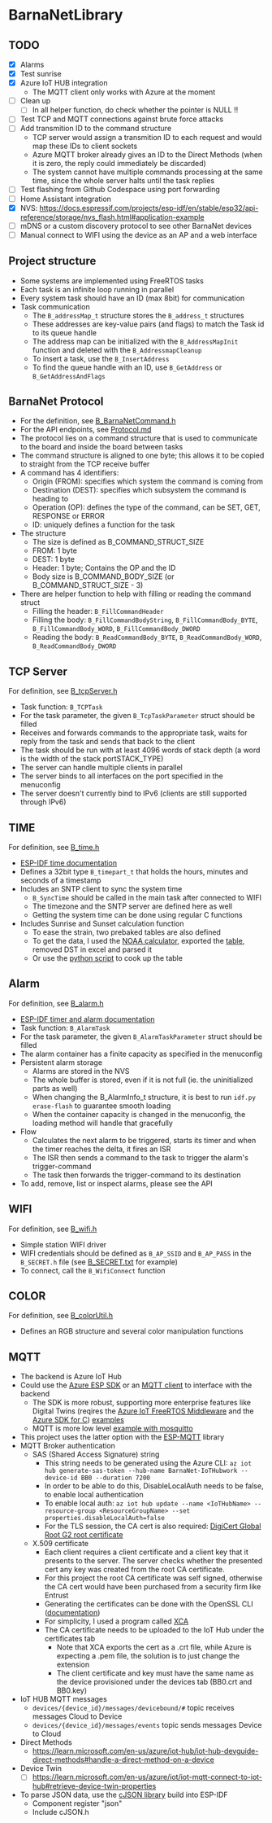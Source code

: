 # BarnaNetLibrary

## TODO
- [x] Alarms
- [x] Test sunrise
- [x] Azure IoT HUB integration
	- The MQTT client only works with Azure at the moment
- [ ] Clean up
	- [ ] In all helper function, do check whether the pointer is NULL !!
- [ ] Test TCP and MQTT connections against brute force attacks
- [ ] Add transmition ID to the command structure
	- TCP server would assign a transmition ID to each request and would map these IDs to client sockets
	- Azure MQTT broker already gives an ID to the Direct Methods (when it is zero, the reply could immediately be discarded)
	- The system cannot have multiple commands processing at the same time, since the whole server halts until the task replies
- [ ] Test flashing from Github Codespace using port forwarding
- [ ] Home Assistant integration
- [x] NVS: https://docs.espressif.com/projects/esp-idf/en/stable/esp32/api-reference/storage/nvs_flash.html#application-example
- [ ] mDNS or a custom discovery protocol to see other BarnaNet devices
- [ ] Manual connect to WIFI using the device as an AP and a web interface

## Project structure
- Some systems are implemented using FreeRTOS tasks
- Each task is an infinite loop running in parallel
- Every system task should have an ID (max 8bit) for communication
- Task communication
	- The `B_addressMap_t` structure stores the `B_address_t` structures
	- These addresses are key-value pairs (and flags) to match the Task id to its queue handle
	- The address map can be initialized with the `B_AddressMapInit` function and deleted with the `B_AddressmapCleanup`
	- To insert a task, use the `B_InsertAddress`
	- To find the queue handle with an ID, use `B_GetAddress` or `B_GetAddressAndFlags`

## BarnaNet Protocol
- For the definition, see [B_BarnaNetCommand.h](/B_BarnaNetCommand.h)
- For the API endpoints, see [Protocol.md](/Protocol.md)
- The protocol lies on a command structure that is used to communicate to the board and inside the board between tasks
- The command structure is aligned to one byte; this allows it to be copied to straight from the TCP receive buffer
- A command has 4 identifiers:
	- Origin (FROM): specifies which system the command is coming from
	- Destination (DEST): specifies which subsystem the command is heading to
	- Operation (OP): defines the type of the command, can be SET, GET, RESPONSE or ERROR
	- ID: uniquely defines a function for the task
- The structure
	- The size is defined as B_COMMAND_STRUCT_SIZE
	- FROM: 1 byte
	- DEST: 1 byte
	- Header: 1 byte; Contains the OP and the ID
	- Body size is B_COMMAND_BODY_SIZE (or B_COMMAND_STRUCT_SIZE - 3)
- There are helper function to help with filling or reading the command struct
	- Filling the header: `B_FillCommandHeader`
	- Filling the body: `B_FillCommandBodyString`, `B_FillCommandBody_BYTE`, `B_FillCommandBody_WORD`, `B_FillCommandBody_DWORD`
	- Reading the body: `B_ReadCommandBody_BYTE`, `B_ReadCommandBody_WORD`, `B_ReadCommandBody_DWORD`

## TCP Server
For definition, see [B_tcpServer.h](/B_tcpServer.h)
- Task function: `B_TCPTask`
- For the task parameter, the given `B_TcpTaskParameter` struct should be filled
- Receives and forwards commands to the appropriate task, waits for reply from the task and sends that back to the client
- The task should be run with at least 4096 words of stack depth (a word is the width of the stack portSTACK_TYPE)
- The server can handle multiple clients in parallel
- The server binds to all interfaces on the port specified in the menuconfig
- The server doesn't currently bind to IPv6 (clients are still supported through IPv6)

## TIME
For definition, see [B_time.h](/B_time.h)
- [ESP-IDF time documentation](https://docs.espressif.com/projects/esp-idf/en/stable/esp32/api-reference/system/system_time.html)
- Defines a 32bit type `B_timepart_t` that holds the hours, minutes and seconds of a timestamp
- Includes an SNTP client to sync the system time
	- `B_SyncTime` should be called in the main task after connected to WIFI
	- The timezone and the SNTP server are defined here as well
	- Getting the system time can be done using regular C functions
- Includes Sunrise and Sunset calculation function
	- To ease the strain, two prebaked tables are also defined
	- To get the data, I used the [NOAA calculator](https://gml.noaa.gov/grad/solcalc/), exported the [table](https://gml.noaa.gov/grad/solcalc/table.php?lat=47.896076&lon=20.380324&year=2025), removed DST in excel and parsed it
	- Or use the [python script](/utils/bakeSun.py) to cook up the table

## Alarm
For definition, see [B_alarm.h](/B_alarm.h)
- [ESP-IDF timer and alarm documentation](https://docs.espressif.com/projects/esp-idf/en/stable/esp32/api-reference/peripherals/gptimer.html)
- Task function: `B_AlarmTask`
- For the task parameter, the given `B_AlarmTaskParameter` struct should be filled
- The alarm container has a finite capacity as specified in the menuconfig
- Persistent alarm storage
	- Alarms are stored in the NVS
	- The whole buffer is stored, even if it is not full (ie. the uninitialized parts as well)
	- When changing the B_AlarmInfo_t structure, it is best to run `idf.py erase-flash` to guarantee smooth loading
	- When the container capacity is changed in the menuconfig, the loading method will handle that gracefully
- Flow
	- Calculates the next alarm to be triggered, starts its timer and when the timer reaches the delta, it fires an ISR
	- The ISR then sends a command to the task to trigger the alarm's trigger-command
	- The task then forwards the trigger-command to its destination
- To add, remove, list or inspect alarms, please see the API

## WIFI
For definition, see [B_wifi.h](/B_wifi.h)
- Simple station WIFI driver
- WIFI credentials should be defined as `B_AP_SSID` and `B_AP_PASS` in the `B_SECRET.h` file (see [B_SECRET.txt](/B_SECRET.txt) for example)
- To connect, call the `B_WifiConnect` function

## COLOR
For definition, see [B_colorUtil.h](/B_colorUtil.h)
- Defines an RGB structure and several color manipulation functions

## MQTT
- The backend is Azure IoT Hub
- Could use the [Azure ESP SDK](https://learn.microsoft.com/en-us/azure/iot/tutorial-devkit-espressif-esp32-freertos-iot-hub) or an [MQTT client](https://learn.microsoft.com/en-us/azure/iot/iot-mqtt-connect-to-iot-hub) to interface with the backend
	- The SDK is more robust, supporting more enterprise features like Digital Twins (reqires the [Azure IoT FreeRTOS Middleware](https://github.com/Azure/azure-iot-middleware-freertos/tree/main) and the [Azure SDK for C](https://github.com/Azure/azure-sdk-for-c/tree/main)) [examples](https://github.com/Azure/azure-sdk-for-c/blob/main/sdk/samples/iot/README.md)
	- MQTT is more low level [example with mosquitto](https://github.com/Azure-Samples/IoTMQTTSample/tree/master)
- This project uses the latter option with the [ESP-MQTT](https://docs.espressif.com/projects/esp-idf/en/stable/esp32/api-reference/protocols/mqtt.html) library
- MQTT Broker authentication
	- SAS (Shared Access Signature) string
		- This string needs to be generated using the Azure CLI: `az iot hub generate-sas-token --hub-name BarnaNet-IoTHubwork --device-id BB0 --duration 7200`
		- In order to be able to do this, DisableLocalAuth needs to be false, to enable local authentication
		- To enable local auth: `az iot hub update --name <IoTHubName> --resource-group <ResourceGroupName> --set properties.disableLocalAuth=false`
		- For the TLS session, the CA cert is also required: [DigiCert Global Root G2 root certificate](https://www.digicert.com/kb/digicert-root-certificates.htm#otherroots)
	- X.509 certificate
		- Each client requires a client certificate and a client key that it presents to the server. The server checks whether the presented cert any key was created from the root CA certificate.
		- For this project the root CA certificate was self signed, otherwise the CA cert would have been purchased from a security firm like Entrust
		- Generating the certificates can be done with the OpenSSL CLI ([documentation](https://learn.microsoft.com/en-us/azure/iot-hub/tutorial-x509-test-certs))
		- For simplicity, I used a program called [XCA](https://hohnstaedt.de/xca/)
		- The CA certificate needs to be uploaded to the IoT Hub under the certificates tab
			- Note that XCA exports the cert as a .crt file, while Azure is expecting a .pem file, the solution is to just change the extension
			- The client certificate and key must have the same name as the device provisioned under the devices tab (BB0.crt and BB0.key)
- IoT HUB MQTT messages
	- `devices/{device_id}/messages/devicebound/#` topic receives messages Cloud to Device
	- `devices/{device_id}/messages/events` topic sends messages Device to Cloud
- Direct Methods
	- https://learn.microsoft.com/en-us/azure/iot-hub/iot-hub-devguide-direct-methods#handle-a-direct-method-on-a-device
- Device Twin
	- [ ] https://learn.microsoft.com/en-us/azure/iot/iot-mqtt-connect-to-iot-hub#retrieve-device-twin-properties
- To parse JSON data, use the [cJSON library](https://deepwiki.com/DaveGamble/cJSON) build into ESP-IDF
	- Component register "json"
	- Include cJSON.h
